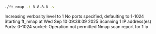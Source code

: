 <!--  -->
```bash
./ft_nmap -i 8.8.8.8 -v
```
Increasing verbosity level to 1
No ports specified, defaulting to 1-1024
Starting ft_nmap at Wed Sep 10 09:38:09 2025
Scanning 1 IP address(es)
Ports: 0-1024
socket: Operation not permitted
Nmap scan report for 1 ip 
